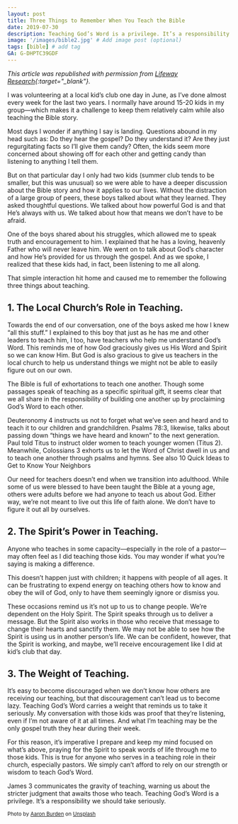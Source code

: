 ```yaml
---
layout: post
title: Three Things to Remember When You Teach the Bible
date: 2019-07-30
description: Teaching God’s Word is a privilege. It’s a responsibility we should take seriously. # Add post description (optional)
image: '/images/bible2.jpg' # Add image post (optional)
tags: [bible] # add tag
GA: G-DHPTC39GDF
---
```

*This article was republished with permission from [Lifeway Research](https://research.lifeway.com/2019/07/12/3-things-to-remember-when-you-teach-the-bible/){:target="_blank"}.*

I was volunteering at a local kid’s club one day in June, as I’ve done almost every week for the last two years. I normally have around 15-20 kids in my group—which makes it a challenge to keep them relatively calm while also teaching the Bible story.

Most days I wonder if anything I say is landing. Questions abound in my head such as: Do they hear the gospel? Do they understand it? Are they just regurgitating facts so I’ll give them candy? Often, the kids seem more concerned about showing off for each other and getting candy than listening to anything I tell them.

But on that particular day I only had two kids (summer club tends to be smaller, but this was unusual) so we were able to have a deeper discussion about the Bible story and how it applies to our lives. Without the distraction of a large group of peers, these boys talked about what they learned. They asked thoughtful questions. We talked about how powerful God is and that He’s always with us. We talked about how that means we don’t have to be afraid.

One of the boys shared about his struggles, which allowed me to speak truth and encouragement to him. I explained that he has a loving, heavenly Father who will never leave him. We went on to talk about God’s character and how He’s provided for us through the gospel. And as we spoke, I realized that these kids had, in fact, been listening to me all along.

That simple interaction hit home and caused me to remember the following three things about teaching.

## 1. The Local Church’s Role in Teaching.

Towards the end of our conversation, one of the boys asked me how I knew “all this stuff.” I explained to this boy that just as he has me and other leaders to teach him, I too, have teachers who help me understand God’s Word. This reminds me of how God graciously gives us His Word and Spirit so we can know Him. But God is also gracious to give us teachers in the local church to help us understand things we might not be able to easily figure out on our own.

The Bible is full of exhortations to teach one another. Though some passages speak of teaching as a specific spiritual gift, it seems clear that we all share in the responsibility of building one another up by proclaiming God’s Word to each other. 

Deuteronomy 4 instructs us not to forget what we’ve seen and heard and to teach it to our children and grandchildren. Psalms 78:3, likewise, talks about passing down “things we have heard and known” to the next generation. Paul told Titus to instruct older women to teach younger women (Titus 2). Meanwhile, Colossians 3 exhorts us to let the Word of Christ dwell in us and to teach one another through psalms and hymns.
See also  10 Quick Ideas to Get to Know Your Neighbors

Our need for teachers doesn’t end when we transition into adulthood. While some of us were blessed to have been taught the Bible at a young age, others were adults before we had anyone to teach us about God. Either way, we’re not meant to live out this life of faith alone. We don’t have to figure it out all by ourselves.

## 2. The Spirit’s Power in Teaching.

Anyone who teaches in some capacity—especially in the role of a pastor—may often feel as I did teaching those kids. You may wonder if what you’re saying is making a difference.

This doesn’t happen just with children; it happens with people of all ages. It can be frustrating to expend energy on teaching others how to know and obey the will of God, only to have them seemingly ignore or dismiss you.

These occasions remind us it’s not up to us to change people. We’re dependent on the Holy Spirit. The Spirit speaks through us to deliver a message. But the Spirit also works in those who receive that message to change their hearts and sanctify them. We may not be able to see how the Spirit is using us in another person’s life. We can be confident, however, that the Spirit is working, and maybe, we’ll receive encouragement like I did at kid’s club that day.

## 3. The Weight of Teaching.

It’s easy to become discouraged when we don’t know how others are receiving our teaching, but that discouragement can’t lead us to become lazy. Teaching God’s Word carries a weight that reminds us to take it seriously. My conversation with those kids was proof that they’re listening, even if I’m not aware of it at all times. And what I’m teaching may be the only gospel truth they hear during their week.

For this reason, it’s imperative I prepare and keep my mind focused on what’s above, praying for the Spirit to speak words of life through me to those kids. This is true for anyone who serves in a teaching role in their church, especially pastors. We simply can’t afford to rely on our strength or wisdom to teach God’s Word.

James 3 communicates the gravity of teaching, warning us about the stricter judgment that awaits those who teach. Teaching God’s Word is a privilege. It’s a responsibility we should take seriously.

<sub>Photo by <a href="https://unsplash.com/@aaronburden?utm_content=creditCopyText&utm_medium=referral&utm_source=unsplash">Aaron Burden</a> on <a href="https://unsplash.com/photos/open-book-on-black-mat-beside-grey-ceramic-mug-G6G93jtU1vE?utm_content=creditCopyText&utm_medium=referral&utm_source=unsplash">Unsplash</a></sub>
  